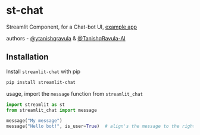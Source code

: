 # st-chat

Streamlit Component, for a Chat-bot UI, [example app](https://share.streamlit.io/ai-tanishqravula/st-chat/main/examples/chatbot.py)

authors - [@ytanishqravula](https://github.com/tanishqravula) & [@TanishqRavula-AI](https://github.com/tanishqravula-ai)

## Installation

Install `streamlit-chat` with pip
```bash
pip install streamlit-chat 
```

usage, import the `message` function from `streamlit_chat`
```py
import streamlit as st
from streamlit_chat import message

message("My message") 
message("Hello bot!", is_user=True)  # align's the message to the right
```
   

